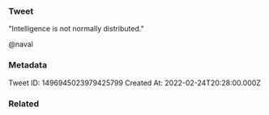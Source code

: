 ### Tweet
"Intelligence is not normally distributed."

@naval

### Metadata
Tweet ID: 1496945023979425799
Created At: 2022-02-24T20:28:00.000Z

### Related

